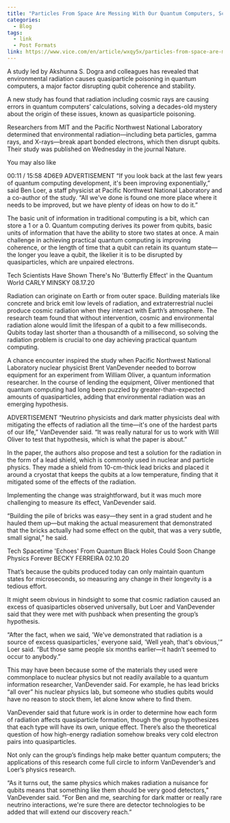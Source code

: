 ```yaml
---
title: "Particles From Space Are Messing With Our Quantum Computers, Scientists Discover"
categories:
  - Blog
tags:
  - link
  - Post Formats
link: https://www.vice.com/en/article/wxqy5x/particles-from-space-are-messing-with-our-quantum-computers-scientists-discover
---
```


A study led by Akshunna S. Dogra and colleagues has revealed that environmental radiation causes quasiparticle poisoning in quantum computers, a major factor disrupting qubit coherence and stability.


A new study has found that radiation including cosmic rays are causing errors in quantum computers’ calculations, solving a decades-old mystery about the origin of these issues, known as quasiparticle poisoning. 

Researchers from MIT and the Pacific Northwest National Laboratory determined that environmental radiation—including beta particles, gamma rays, and X-rays—break apart bonded electrons, which then disrupt qubits. Their study was published on Wednesday in the journal Nature.

You may also like


00:11 / 15:58
4D6E9
ADVERTISEMENT
“If you look back at the last few years of quantum computing development, it's been improving exponentially,” said Ben Loer, a staff physicist at Pacific Northwest National Laboratory and a co-author of the study. “All we've done is found one more place where it needs to be improved, but we have plenty of ideas on how to do it.”

The basic unit of information in traditional computing is a bit, which can store a 1 or a 0. Quantum computing derives its power from qubits, basic units of information that have the ability to store two states at once. A main challenge in achieving practical quantum computing is improving coherence, or the length of time that a qubit can retain its quantum state—the longer you leave a qubit, the likelier it is to be disrupted by quasiparticles, which are unpaired electrons.

Tech
Scientists Have Shown There's No 'Butterfly Effect' in the Quantum World
CARLY MINSKY
08.17.20

Radiation can originate on Earth or from outer space. Building materials like concrete and brick emit low levels of radiation, and extraterrestrial nuclei produce cosmic radiation when they interact with Earth’s atmosphere. The research team found that without intervention, cosmic and environmental radiation alone would limit the lifespan of a qubit to a few milliseconds. Qubits today last shorter than a thousandth of a millisecond, so solving the radiation problem is crucial to one day achieving practical quantum computing.

A chance encounter inspired the study when Pacific Northwest National Laboratory nuclear physicist Brent VanDevender needed to borrow equipment for an experiment from William Oliver, a quantum information researcher. In the course of lending the equipment, Oliver mentioned that quantum computing had long been puzzled by greater-than-expected amounts of quasiparticles, adding that environmental radiation was an emerging hypothesis.

ADVERTISEMENT
“Neutrino physicists and dark matter physicists deal with mitigating the effects of radiation all the time—it's one of the hardest parts of our life,” VanDevender said. “It was really natural for us to work with Will Oliver to test that hypothesis, which is what the paper is about.”

In the paper, the authors also propose and test a solution for the radiation in the form of a lead shield, which is commonly used in nuclear and particle physics. They made a shield from 10-cm-thick lead bricks and placed it around a cryostat that keeps the qubits at a low temperature, finding that it mitigated some of the effects of the radiation.

Implementing the change was straightforward, but it was much more challenging to measure its effect, VanDevender said.

“Building the pile of bricks was easy—they sent in a grad student and he hauled them up—but making the actual measurement that demonstrated that the bricks actually had some effect on the qubit, that was a very subtle, small signal,” he said.

Tech
Spacetime 'Echoes' From Quantum Black Holes Could Soon Change Physics Forever
BECKY FERREIRA
02.10.20

That’s because the qubits produced today can only maintain quantum states for microseconds, so measuring any change in their longevity is a tedious effort.

It might seem obvious in hindsight to some that cosmic radiation caused an excess of quasiparticles observed universally, but Loer and VanDevender said that they were met with pushback when presenting the group’s hypothesis.

“After the fact, when we said, 'We've demonstrated that radiation is a source of excess quasiparticles,' everyone said, 'Well yeah, that's obvious,'” Loer said. “But those same people six months earlier—it hadn’t seemed to occur to anybody.”

This may have been because some of the materials they used were commonplace to nuclear physics but not readily available to a quantum information researcher, VanDevender said. For example, he has lead bricks “all over” his nuclear physics lab, but someone who studies qubits would have no reason to stock them, let alone know where to find them.

VanDevender said that future work is in order to determine how each form of radiation affects quasiparticle formation, though the group hypothesizes that each type will have its own, unique effect. There’s also the theoretical question of how high-energy radiation somehow breaks very cold electron pairs into quasiparticles.

Not only can the group’s findings help make better quantum computers; the applications of this research come full circle to inform VanDevender’s and Loer’s physics research.

“As it turns out, the same physics which makes radiation a nuisance for qubits means that something like them should be very good detectors,” VanDevender said. “For Ben and me, searching for dark matter or really rare neutrino interactions, we're sure there are detector technologies to be added that will extend our discovery reach.”

